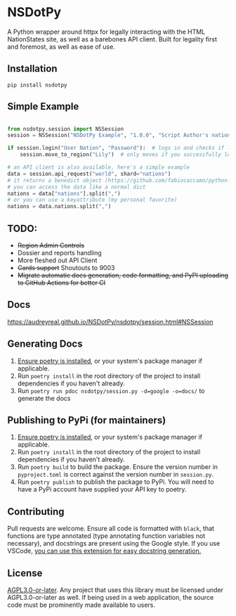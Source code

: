 # NSDotPy

A Python wrapper around httpx for legally interacting with the HTML NationStates site, as well as a barebones API client. Built for legality first and foremost, as well as ease of use.

## Installation

`pip install nsdotpy`

## Simple Example

```python

from nsdotpy.session import NSSession
session = NSSession("NSDotPy Example", "1.0.0", "Script Author's nation", "Script User's nation")

if session.login("User Nation", "Password"):  # logs in and checks if login was successful
    session.move_to_region("Lily")  # only moves if you successfully logged in

# an API client is also available, here's a simple example
data = session.api_request("world", shard="nations")
# it returns a benedict object (https://github.com/fabiocaccamo/python-benedict), which is a dict with some extra features
# you can access the data like a normal dict
nations = data["nations"].split(",")
# or you can use a keyattribute (my personal favorite)
nations = data.nations.split(",")
```

## TODO:

- ~~Region Admin Controls~~
- Dossier and reports handling
- More fleshed out API Client
- ~~Cards support~~ Shoutouts to 9003
- ~~Migrate automatic docs generation, code formatting, and PyPI uploading to GitHub Actions for better CI~~

## Docs

https://audreyreal.github.io/NSDotPy/nsdotpy/session.html#NSSession

## Generating Docs

1. [Ensure poetry is installed](https://python-poetry.org/docs/#installation), or your system's package manager if applicable.
2. Run `poetry install` in the root directory of the project to install dependencies if you haven't already.
3. Run `poetry run pdoc nsdotpy/session.py -d=google -o=docs/` to generate the docs

## Publishing to PyPi (for maintainers)

1. [Ensure poetry is installed](https://python-poetry.org/docs/#installation), or your system's package manager if applicable.
2. Run `poetry install` in the root directory of the project to install dependencies if you haven't already.
3. Run `poetry build` to build the package. Ensure the version number in `pyproject.toml` is correct against the version number in `session.py`.
4. Run `poetry publish` to publish the package to PyPi. You will need to have a PyPi account have supplied your API key to poetry.

## Contributing

Pull requests are welcome. Ensure all code is formatted with `black`, that functions are type annotated (type annotating function variables not necessary), and docstrings are present using the Google style. If you use VSCode, [you can use this extension for easy docstring generation.](https://marketplace.visualstudio.com/items?itemName=njpwerner.autodocstring)

## License

[AGPL3.0-or-later](https://choosealicense.com/licenses/agpl-3.0/). Any project that uses this library must be licensed under AGPL3.0-or-later as well. If being used in a web application, the source code must be prominently made available to users.
